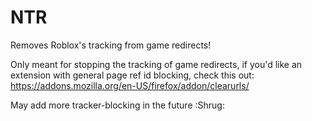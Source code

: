 # NTR
Removes Roblox's tracking from game redirects!

Only meant for stopping the tracking of game redirects, if you'd like an extension with general page ref id blocking, check this out: https://addons.mozilla.org/en-US/firefox/addon/clearurls/

May add more tracker-blocking in the future :Shrug:
